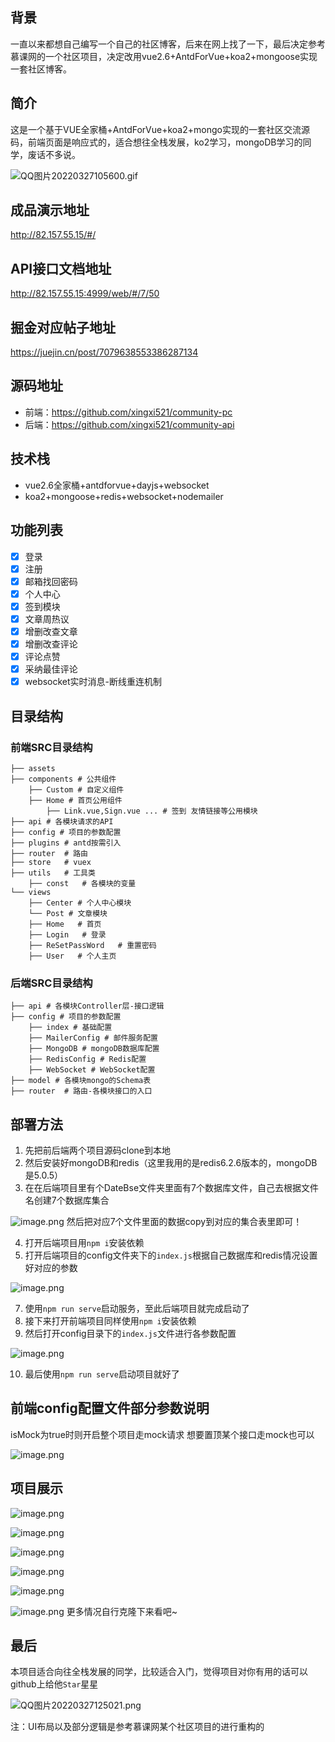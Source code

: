 ## 背景
一直以来都想自己编写一个自己的社区博客，后来在网上找了一下，最后决定参考慕课网的一个社区项目，决定改用vue2.6+AntdForVue+koa2+mongoose实现一套社区博客。
## 简介
这是一个基于VUE全家桶+AntdForVue+koa2+mongo实现的一套社区交流源码，前端页面是响应式的，适合想往全栈发展，ko2学习，mongoDB学习的同学，废话不多说。

![QQ图片20220327105600.gif](https://p9-juejin.byteimg.com/tos-cn-i-k3u1fbpfcp/ad0e59b07bbf4518893fd6dbd240e9ad~tplv-k3u1fbpfcp-watermark.image?)
## 成品演示地址
http://82.157.55.15/#/
## API接口文档地址
http://82.157.55.15:4999/web/#/7/50
## 掘金对应帖子地址
https://juejin.cn/post/7079638553386287134
## 源码地址
- 前端：https://github.com/xingxi521/community-pc
- 后端：https://github.com/xingxi521/community-api
## 技术栈
- vue2.6全家桶+antdforvue+dayjs+websocket
- koa2+mongoose+redis+websocket+nodemailer
## 功能列表
- [x] 登录
- [x] 注册
- [x] 邮箱找回密码
- [x] 个人中心
- [x] 签到模块
- [x] 文章周热议
- [x] 增删改查文章
- [x] 增删改查评论
- [x] 评论点赞
- [x] 采纳最佳评论
- [x] websocket实时消息-断线重连机制
## 目录结构
### 前端SRC目录结构
```
├── assets
├── components # 公共组件
    ├── Custom # 自定义组件
    ├── Home # 首页公用组件
        ├── Link.vue,Sign.vue ... # 签到 友情链接等公用模块 
├── api # 各模块请求的API
├── config # 项目的参数配置
├── plugins # antd按需引入   
├── router  # 路由
├── store   # vuex
├── utils   # 工具类
    ├── const   # 各模块的变量
└── views   
    ├── Center # 个人中心模块
    └── Post # 文章模块
    ├── Home   # 首页
    ├── Login   # 登录
    ├── ReSetPassWord   # 重置密码
    ├── User   # 个人主页
```
### 后端SRC目录结构
```
├── api # 各模块Controller层-接口逻辑
├── config # 项目的参数配置
    ├── index # 基础配置
    ├── MailerConfig # 邮件服务配置
    ├── MongoDB # mongoDB数据库配置
    ├── RedisConfig # Redis配置
    ├── WebSocket # WebSocket配置
├── model # 各模块mongo的Schema表
├── router  # 路由-各模块接口的入口
```
## 部署方法
1. 先把前后端两个项目源码clone到本地
2. 然后安装好mongoDB和redis（这里我用的是redis6.2.6版本的，mongoDB是5.0.5）
3. 在在后端项目里有个DateBse文件夹里面有7个数据库文件，自己去根据文件名创建7个数据库集合

![image.png](https://p6-juejin.byteimg.com/tos-cn-i-k3u1fbpfcp/01b1c0f895d945adad6fa1f31441bfcd~tplv-k3u1fbpfcp-watermark.image?)
然后把对应7个文件里面的数据copy到对应的集合表里即可！

4. 打开后端项目用`npm i`安装依赖
5. 打开后端项目的config文件夹下的`index.js`根据自己数据库和redis情况设置好对应的参数

![image.png](https://p3-juejin.byteimg.com/tos-cn-i-k3u1fbpfcp/cd4a42924af146d982b8d9aa49132037~tplv-k3u1fbpfcp-watermark.image?)

7. 使用`npm run serve`启动服务，至此后端项目就完成启动了
8. 接下来打开前端项目同样使用`npm i`安装依赖
9. 然后打开config目录下的`index.js`文件进行各参数配置

![image.png](https://p9-juejin.byteimg.com/tos-cn-i-k3u1fbpfcp/d8f13c95082d4692b6d103cdce55cb1e~tplv-k3u1fbpfcp-watermark.image?)

10. 最后使用`npm run serve`启动项目就好了
## 前端config配置文件部分参数说明
isMock为true时则开启整个项目走mock请求
想要置顶某个接口走mock也可以

![image.png](https://p3-juejin.byteimg.com/tos-cn-i-k3u1fbpfcp/6551008a62b54f30ac07f86f966e6d3b~tplv-k3u1fbpfcp-watermark.image?)

## 项目展示

![image.png](https://p1-juejin.byteimg.com/tos-cn-i-k3u1fbpfcp/a1362458ced24614863cfa57924b0b61~tplv-k3u1fbpfcp-watermark.image?)

![image.png](https://p1-juejin.byteimg.com/tos-cn-i-k3u1fbpfcp/52b726daac5e4f2fabd0c637012d12c8~tplv-k3u1fbpfcp-watermark.image?)

![image.png](https://p6-juejin.byteimg.com/tos-cn-i-k3u1fbpfcp/a3f8ce02079d4e1f87e4f203b2652bad~tplv-k3u1fbpfcp-watermark.image?)

![image.png](https://p6-juejin.byteimg.com/tos-cn-i-k3u1fbpfcp/3213cee9efb741d1bb4d25df76d37de8~tplv-k3u1fbpfcp-watermark.image?)

![image.png](https://p9-juejin.byteimg.com/tos-cn-i-k3u1fbpfcp/c7f57e7fc5b74cd1afd2ff1891500dfd~tplv-k3u1fbpfcp-watermark.image?)

![image.png](https://p3-juejin.byteimg.com/tos-cn-i-k3u1fbpfcp/6b485cf5ac064adc8dd582e6f49b9cb6~tplv-k3u1fbpfcp-watermark.image?)
更多情况自行克隆下来看吧~
## 最后
本项目适合向往全栈发展的同学，比较适合入门，觉得项目对你有用的话可以github上给他`Star`星星

![QQ图片20220327125021.png](https://p9-juejin.byteimg.com/tos-cn-i-k3u1fbpfcp/ccdf68f6739f44309ed898f85be53d42~tplv-k3u1fbpfcp-watermark.image?)

注：UI布局以及部分逻辑是参考慕课网某个社区项目的进行重构的
